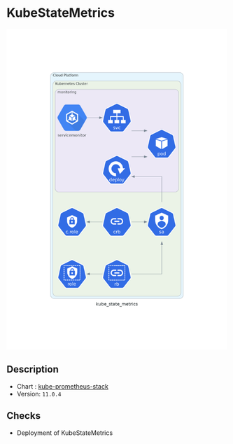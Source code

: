 # KubeStateMetrics

![KubeStateMetrics](../../img/kube_state_metrics.png)

## Description

* Chart : [kube-prometheus-stack](https://artifacthub.io/packages/helm/prometheus-community/kube-prometheus-stack)
* Version: `11.0.4`

## Checks

* Deployment of KubeStateMetrics

```shell

```
